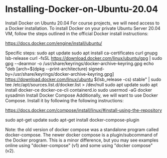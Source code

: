 # Installing-Docker-on-Ubuntu-20.04
Install Docker on Ubuntu 20.04
For course projects, we will need access to a Docker installation. To install Docker on your private Ubuntu Server 20.04 VM, follow the steps outlined in the official Docker install instructions: 

https://docs.docker.com/engine/install/ubuntu/ 

Specific steps:
sudo apt update
sudo apt install ca-certificates curl gnupg lsb-release
curl -fsSL https://download.docker.com/linux/ubuntu/gpg | sudo gpg --dearmor -o /usr/share/keyrings/docker-archive-keyring.gpg
echo "deb [arch=$(dpkg --print-architecture) signed-by=/usr/share/keyrings/docker-archive-keyring.gpg] https://download.docker.com/linux/ubuntu $(lsb_release -cs) stable" | sudo tee /etc/apt/sources.list.d/docker.list > /dev/null
sudo apt update
sudo apt install docker-ce docker-ce-cli containerd.io
sudo usermod -aG docker sysadmin
Install Docker Compose
Additionally, we will want to use Docker Compose. Install it by following the following instructions:

https://docs.docker.com/compose/install/linux/#install-using-the-repository

sudo apt-get update
sudo apt-get install docker-compose-plugin


Note: the old version of docker compose was a standalone program called docker-compose. The newer docker compose is a plugin/subcommand of the Docker program. This is a minor difference, but you may see examples online using "docker-compose" (v1) and some using "docker compose" (v2).
